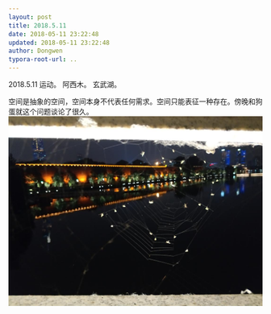 ```yaml
---
layout: post
title: 2018.5.11
date: 2018-05-11 23:22:48
updated: 2018-05-11 23:22:48
author: Dongwen
typora-root-url: ..
---
```




2018.5.11
运动。
阿西木。
玄武湖。

空间是抽象的空间，空间本身不代表任何需求。空间只能表征一种存在。傍晚和狗蛋就这个问题谈论了很久。 ![](/img/in-post/x50565804.jpg)
